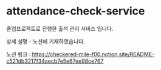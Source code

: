 # attendance-check-service

졸업프로젝트로 진행한 출석 관리 서비스 입니다.

상세 설명 - 노션에 기재하였습니다.

노션 링크 : https://checkered-mile-f00.notion.site/README-c521db3217f34aecb7e5e67ee98ce767
